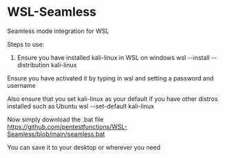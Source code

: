 # WSL-Seamless
Seamless mode integration for WSL


Steps to use:
1. Ensure you have installed kali-linux in WSL on windows
wsl --install --distribution kali-linux

Ensure you have activated it by typing in wsl and setting a password and username

Also ensure that you set kali-linux as your default if you have other distros installed such as Ubuntu
wsl --set-default kali-linux


Now simply download the .bat file 
https://github.com/pentestfunctions/WSL-Seamless/blob/main/seamless.bat

You can save it to your desktop or wherever you need
